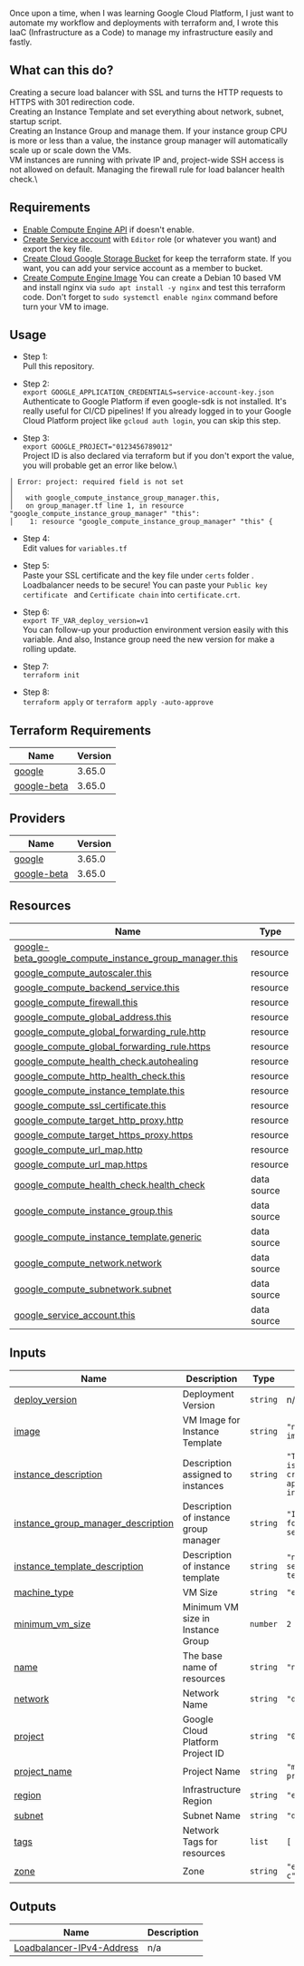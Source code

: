 Once upon a time, when I was learning Google Cloud Platform, I just want to automate my workflow and deployments with terraform and, I wrote this IaaC (Infrastructure as a Code) to manage my infrastructure easily and fastly.

## What can this do?

Creating a secure load balancer with SSL and turns the HTTP requests to HTTPS with 301 redirection code.\
Creating an Instance Template and set everything about network, subnet, startup script.\
Creating an Instance Group and manage them. If your instance group CPU is more or less than a value, the instance group manager will automatically scale up or scale down the VMs.\
VM instances are running with private IP and, project-wide SSH access is not allowed on default.
Managing the firewall rule for load balancer health check.\


## Requirements

- [Enable Compute Engine API](https://console.cloud.google.com/marketplace/product/google/compute.googleapis.com) if doesn't enable.
- [Create Service account](https://console.cloud.google.com/iam-admin/serviceaccounts) with `Editor` role (or whatever you want) and export the key file.
- [Create Cloud Google Storage Bucket](https://console.cloud.google.com/storage/create-bucket) for keep the terraform state. If you want, you can add your service account as a member to bucket.
- [Create Compute Engine Image](https://console.cloud.google.com/compute/imagesAdd) You can create a Debian 10 based VM and install nginx via `sudo apt install -y nginx` and test this terraform code. Don't forget to `sudo systemctl enable nginx` command before turn your VM to image.

## Usage

- Step 1:\
Pull this repository.

- Step 2:\
`export GOOGLE_APPLICATION_CREDENTIALS=service-account-key.json`\
Authenticate to Google Platform if even google-sdk is not installed. It's really useful for CI/CD pipelines! If you already logged in to your Google Cloud Platform project like `gcloud auth login`, you can skip this step.

- Step 3:\
`export GOOGLE_PROJECT="0123456789012"`\
Project ID is also declared via terraform but if you don't export the value, you will probable get an error like below.\

```
│ Error: project: required field is not set
│
│   with google_compute_instance_group_manager.this,
│   on group_manager.tf line 1, in resource "google_compute_instance_group_manager" "this":
│    1: resource "google_compute_instance_group_manager" "this" {
```

- Step 4:\
Edit values for `variables.tf` 

- Step 5:\
Paste your SSL certificate and the key file under `certs` folder . Loadbalancer needs to be secure! You can paste your `Public key certificate ` and `Certificate chain` into `certificate.crt`.

- Step 6:\
`export TF_VAR_deploy_version=v1`\
You can follow-up your production environment version easily with this variable. And also, Instance group need the new version for make a rolling update.

- Step 7:\
`terraform init`

- Step 8:\
`terraform apply` or `terraform apply -auto-approve`


## Terraform Requirements

| Name | Version |
|------|---------|
| <a name="requirement_google"></a> [google](#requirement\_google) | 3.65.0 |
| <a name="requirement_google-beta"></a> [google-beta](#requirement\_google-beta) | 3.65.0 |

## Providers

| Name | Version |
|------|---------|
| <a name="provider_google"></a> [google](#provider\_google) | 3.65.0 |
| <a name="provider_google-beta"></a> [google-beta](#provider\_google-beta) | 3.65.0 |

## Resources

| Name | Type |
|------|------|
| [google-beta_google_compute_instance_group_manager.this](https://registry.terraform.io/providers/hashicorp/google-beta/3.65.0/docs/resources/google_compute_instance_group_manager) | resource |
| [google_compute_autoscaler.this](https://registry.terraform.io/providers/hashicorp/google/3.65.0/docs/resources/compute_autoscaler) | resource |
| [google_compute_backend_service.this](https://registry.terraform.io/providers/hashicorp/google/3.65.0/docs/resources/compute_backend_service) | resource |
| [google_compute_firewall.this](https://registry.terraform.io/providers/hashicorp/google/3.65.0/docs/resources/compute_firewall) | resource |
| [google_compute_global_address.this](https://registry.terraform.io/providers/hashicorp/google/3.65.0/docs/resources/compute_global_address) | resource |
| [google_compute_global_forwarding_rule.http](https://registry.terraform.io/providers/hashicorp/google/3.65.0/docs/resources/compute_global_forwarding_rule) | resource |
| [google_compute_global_forwarding_rule.https](https://registry.terraform.io/providers/hashicorp/google/3.65.0/docs/resources/compute_global_forwarding_rule) | resource |
| [google_compute_health_check.autohealing](https://registry.terraform.io/providers/hashicorp/google/3.65.0/docs/resources/compute_health_check) | resource |
| [google_compute_http_health_check.this](https://registry.terraform.io/providers/hashicorp/google/3.65.0/docs/resources/compute_http_health_check) | resource |
| [google_compute_instance_template.this](https://registry.terraform.io/providers/hashicorp/google/3.65.0/docs/resources/compute_instance_template) | resource |
| [google_compute_ssl_certificate.this](https://registry.terraform.io/providers/hashicorp/google/3.65.0/docs/resources/compute_ssl_certificate) | resource |
| [google_compute_target_http_proxy.http](https://registry.terraform.io/providers/hashicorp/google/3.65.0/docs/resources/compute_target_http_proxy) | resource |
| [google_compute_target_https_proxy.https](https://registry.terraform.io/providers/hashicorp/google/3.65.0/docs/resources/compute_target_https_proxy) | resource |
| [google_compute_url_map.http](https://registry.terraform.io/providers/hashicorp/google/3.65.0/docs/resources/compute_url_map) | resource |
| [google_compute_url_map.https](https://registry.terraform.io/providers/hashicorp/google/3.65.0/docs/resources/compute_url_map) | resource |
| [google_compute_health_check.health_check](https://registry.terraform.io/providers/hashicorp/google/3.65.0/docs/data-sources/compute_health_check) | data source |
| [google_compute_instance_group.this](https://registry.terraform.io/providers/hashicorp/google/3.65.0/docs/data-sources/compute_instance_group) | data source |
| [google_compute_instance_template.generic](https://registry.terraform.io/providers/hashicorp/google/3.65.0/docs/data-sources/compute_instance_template) | data source |
| [google_compute_network.network](https://registry.terraform.io/providers/hashicorp/google/3.65.0/docs/data-sources/compute_network) | data source |
| [google_compute_subnetwork.subnet](https://registry.terraform.io/providers/hashicorp/google/3.65.0/docs/data-sources/compute_subnetwork) | data source |
| [google_service_account.this](https://registry.terraform.io/providers/hashicorp/google/3.65.0/docs/data-sources/service_account) | data source |

## Inputs

| Name | Description | Type | Default | Required |
|------|-------------|------|---------|:--------:|
| <a name="input_deploy_version"></a> [deploy\_version](#input\_deploy\_version) | Deployment Version | `string` | n/a | yes |
| <a name="input_image"></a> [image](#input\_image) | VM Image for Instance Template | `string` | `"nginx-app-vm-image"` | yes |
| <a name="input_instance_description"></a> [instance\_description](#input\_instance\_description) | Description assigned to instances | `string` | `"This template is used to create nginx-app server instances"` | yes |
| <a name="input_instance_group_manager_description"></a> [instance\_group\_manager\_description](#input\_instance\_group\_manager\_description) | Description of instance group manager | `string` | `"Instance group for nginx-app server"` | yes |
| <a name="input_instance_template_description"></a> [instance\_template\_description](#input\_instance\_template\_description) | Description of instance template | `string` | `"nginx-app server template"` | yes |
| <a name="input_machine_type"></a> [machine\_type](#input\_machine\_type) | VM Size | `string` | `"e2-medium"` | yes |
| <a name="input_minimum_vm_size"></a> [minimum\_vm\_size](#input\_minimum\_vm\_size) | Minimum VM size in Instance Group | `number` | `2` | yes |
| <a name="input_name"></a> [name](#input\_name) | The base name of resources | `string` | `"nginx-app"` | yes |
| <a name="input_network"></a> [network](#input\_network) | Network Name | `string` | `"default"` | yes |
| <a name="input_project"></a> [project](#input\_project) | Google Cloud Platform Project ID | `string` | `"0123456789012"` | yes |
| <a name="input_project_name"></a> [project\_name](#input\_project\_name) | Project Name | `string` | `"my-test-project"` | yes |
| <a name="input_region"></a> [region](#input\_region) | Infrastructure Region | `string` | `"europe-west3"` | yes |
| <a name="input_subnet"></a> [subnet](#input\_subnet) | Subnet Name | `string` | `"default"` | yes |
| <a name="input_tags"></a> [tags](#input\_tags) | Network Tags for resources | `list` | `[ "nginx-app" ]` | yes |
| <a name="input_zone"></a> [zone](#input\_zone) | Zone | `string` | `"europe-west3-c"` | yes |

## Outputs

| Name | Description |
|------|-------------|
| <a name="output_Loadbalancer-IPv4-Address"></a> [Loadbalancer-IPv4-Address](#output\_Loadbalancer-IPv4-Address) | n/a |
